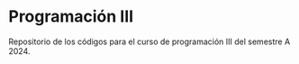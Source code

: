 # Programación III
Repositorio de los códigos para el curso de programación III del semestre A 2024.
